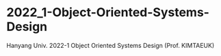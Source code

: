 # 2022_1-Object-Oriented-Systems-Design
Hanyang Univ. 2022-1 Object Oriented Systems Design (Prof. KIMTAEUK)
